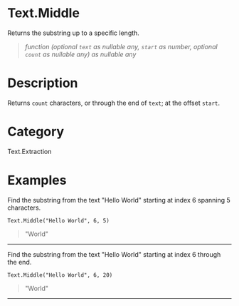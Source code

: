 # Text.Middle
Returns the substring up to a specific length.
> _function (optional <code>text</code> as nullable any, <code>start</code> as number, optional <code>count</code> as nullable any) as nullable any_

# Description 
Returns <code>count</code> characters, or through the end of <code>text</code>; at the offset <code>start</code>.
# Category 
Text.Extraction
# Examples 
Find the substring from the text "Hello World" starting at index 6 spanning 5 characters.
```
Text.Middle("Hello World", 6, 5)
```
> "World"
***
Find the substring from the text "Hello World" starting at index 6 through the end.
```
Text.Middle("Hello World", 6, 20)
```
> "World"
***
